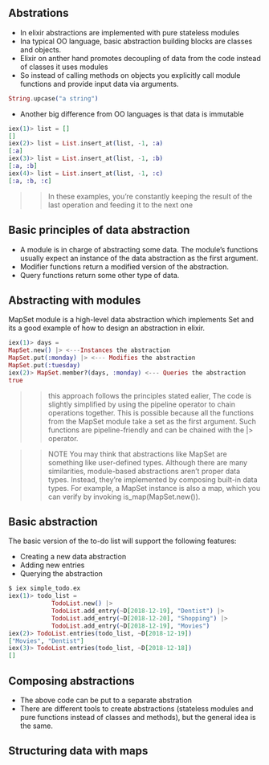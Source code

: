 ## Abstrations
* In elixir abstractions are implemented with pure stateless modules
* Ina typical OO language, basic abstraction building blocks are classes and objects.
* Elixir on anther hand promotes decoupling of data from the code instead of classes it uses modules
* So instead of calling methods on objects you explicitly call module functions and provide input data via arguments.
  
```elixir
String.upcase("a string")
```


* Another big difference from OO languages is that data is immutable
```elixir
iex(1)> list = []
[]
iex(2)> list = List.insert_at(list, -1, :a)
[:a]
iex(3)> list = List.insert_at(list, -1, :b)
[:a, :b]
iex(4)> list = List.insert_at(list, -1, :c)
[:a, :b, :c]
```
>> In these examples, you’re constantly keeping the result of the last operation and feeding
it to the next one

## Basic principles of data abstraction
* A module is in charge of abstracting some data.
   The module’s functions usually expect an instance of the data abstraction as the
first argument.
* Modifier functions return a modified version of the abstraction.
* Query functions return some other type of data.

## Abstracting with modules
MapSet module is a high-level data abstraction which implements Set and its a good example of
how to design an abstraction in elixir.

```elixir
iex(1)> days =
MapSet.new() |> <---Instances the abstraction
MapSet.put(:monday) |> <--- Modifies the abstraction
MapSet.put(:tuesday)
iex(2)> MapSet.member?(days, :monday) <--- Queries the abstraction
true
```

>> this approach follows the principles stated ealier, The code is slightly
simplified by using the pipeline operator to chain operations together. This is possible
because all the functions from the MapSet module take a set as the first argument. Such
functions are pipeline-friendly and can be chained with the |> operator.

>> NOTE You may think that abstractions like MapSet are something like user-defined
types. Although there are many similarities, module-based abstractions aren’t
proper data types. Instead, they’re implemented by composing built-in data types. For example, a MapSet instance is also a map, which you can verify by invoking is_map(MapSet.new()).

## Basic abstraction
The basic version of the to-do list will support the following features:
* Creating a new data abstraction
* Adding new entries
* Querying the abstraction
  
```elixir
$ iex simple_todo.ex
iex(1)> todo_list =
            TodoList.new() |>
            TodoList.add_entry(~D[2018-12-19], "Dentist") |>
            TodoList.add_entry(~D[2018-12-20], "Shopping") |>
            TodoList.add_entry(~D[2018-12-19], "Movies")
iex(2)> TodoList.entries(todo_list, ~D[2018-12-19])
["Movies", "Dentist"]
iex(3)> TodoList.entries(todo_list, ~D[2018-12-18])
[]
```

## Composing abstractions
* The above code can be put to a separate abstration
* There are different tools to create abstractions (stateless modules
and pure functions instead of classes and methods), but the general idea is the same.

## Structuring data with maps